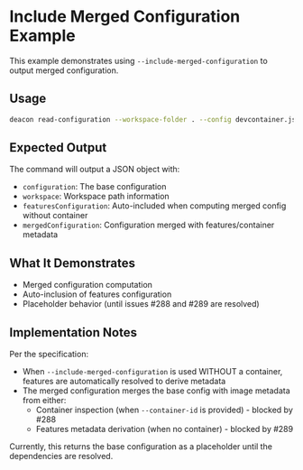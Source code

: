# Include Merged Configuration Example

This example demonstrates using `--include-merged-configuration` to output merged configuration.

## Usage

```bash
deacon read-configuration --workspace-folder . --config devcontainer.json --include-merged-configuration
```

## Expected Output

The command will output a JSON object with:
- `configuration`: The base configuration
- `workspace`: Workspace path information
- `featuresConfiguration`: Auto-included when computing merged config without container
- `mergedConfiguration`: Configuration merged with features/container metadata

## What It Demonstrates

- Merged configuration computation
- Auto-inclusion of features configuration
- Placeholder behavior (until issues #288 and #289 are resolved)

## Implementation Notes

Per the specification:
- When `--include-merged-configuration` is used WITHOUT a container, features are automatically resolved to derive metadata
- The merged configuration merges the base config with image metadata from either:
  - Container inspection (when `--container-id` is provided) - blocked by #288
  - Features metadata derivation (when no container) - blocked by #289

Currently, this returns the base configuration as a placeholder until the dependencies are resolved.
